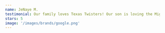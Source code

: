 ```yaml
---
name: JeNaye M.
testimonial: Our family loves Texas Twisters! Our son is loving the Mighty Men’s class. As a slow to warm kiddo he can have a hard time with new experiences sometimes, but Coach Becky and Todd helped him feel right at home. We see him getting stronger and more confident each class! Highly recommend this awesome, clean, family gym!
stars: 5
image: '/images/brands/google.png'
---
```

